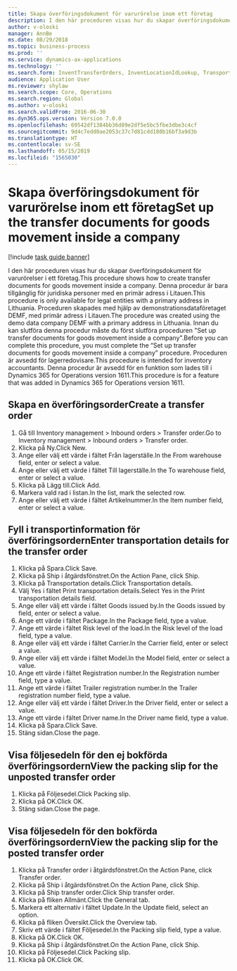 ```yaml
---
title: Skapa överföringsdokument för varurörelse inom ett företag
description: I den här proceduren visas hur du skapar överföringsdokument för varurörelser i ett företag.
author: v-oloski
manager: AnnBe
ms.date: 08/29/2018
ms.topic: business-process
ms.prod: ''
ms.service: dynamics-ax-applications
ms.technology: ''
ms.search.form: InventTransferOrders, InventLocationIdLookup, TransportationDocument, HcmWorkerLookUp, SrsReportViewerForm, InventTransferParmShip
audience: Application User
ms.reviewer: shylaw
ms.search.scope: Core, Operations
ms.search.region: Global
ms.author: v-oloski
ms.search.validFrom: 2016-06-30
ms.dyn365.ops.version: Version 7.0.0
ms.openlocfilehash: 69542df1384bb36d89e2df5e5bc5fbe3dbe3c4cf
ms.sourcegitcommit: 9d4c7edd0ae2053c37c7d81cdd180b16bf3a9d3b
ms.translationtype: HT
ms.contentlocale: sv-SE
ms.lasthandoff: 05/15/2019
ms.locfileid: "1565030"
---
```

# <a name="set-up-the-transfer-documents-for-goods-movement-inside-a-company"></a><span data-ttu-id="86a77-103">Skapa överföringsdokument för varurörelse inom ett företag</span><span class="sxs-lookup"><span data-stu-id="86a77-103">Set up the transfer documents for goods movement inside a company</span></span>

[!include [task guide banner](../../includes/task-guide-banner.md)]

<span data-ttu-id="86a77-104">I den här proceduren visas hur du skapar överföringsdokument för varurörelser i ett företag.</span><span class="sxs-lookup"><span data-stu-id="86a77-104">This procedure shows how to create transfer documents for goods movement inside a company.</span></span> <span data-ttu-id="86a77-105">Denna procedur är bara tillgänglig för juridiska personer med en primär adress i Litauen.</span><span class="sxs-lookup"><span data-stu-id="86a77-105">This procedure is only available for legal entities with a primary address in Lithuania.</span></span> <span data-ttu-id="86a77-106">Proceduren skapades med hjälp av demonstrationsdataföretaget DEMF, med primär adress i Litauen.</span><span class="sxs-lookup"><span data-stu-id="86a77-106">The procedure was created using the demo data company DEMF with a primary address in Lithuania.</span></span> <span data-ttu-id="86a77-107">Innan du kan slutföra denna procedur måste du först slutföra proceduren "Set up transfer documents for goods movement inside a company".</span><span class="sxs-lookup"><span data-stu-id="86a77-107">Before you can complete this procedure, you must complete the “Set up transfer documents for goods movement inside a company” procedure.</span></span> <span data-ttu-id="86a77-108">Proceduren är avsedd för lagerredovisare.</span><span class="sxs-lookup"><span data-stu-id="86a77-108">This procedure is intended for inventory accountants.</span></span> <span data-ttu-id="86a77-109">Denna procedur är avsedd för en funktion som lades till i Dynamics 365 for Operations version 1611.</span><span class="sxs-lookup"><span data-stu-id="86a77-109">This procedure is for a feature that was added in Dynamics 365 for Operations version 1611.</span></span>


## <a name="create-a-transfer-order"></a><span data-ttu-id="86a77-110">Skapa en överföringsorder</span><span class="sxs-lookup"><span data-stu-id="86a77-110">Create a transfer order</span></span>
1. <span data-ttu-id="86a77-111">Gå till Inventory management > Inbound orders > Transfer order.</span><span class="sxs-lookup"><span data-stu-id="86a77-111">Go to Inventory management > Inbound orders > Transfer order.</span></span>
2. <span data-ttu-id="86a77-112">Klicka på Ny.</span><span class="sxs-lookup"><span data-stu-id="86a77-112">Click New.</span></span>
3. <span data-ttu-id="86a77-113">Ange eller välj ett värde i fältet Från lagerställe.</span><span class="sxs-lookup"><span data-stu-id="86a77-113">In the From warehouse field, enter or select a value.</span></span>
4. <span data-ttu-id="86a77-114">Ange eller välj ett värde i fältet Till lagerställe.</span><span class="sxs-lookup"><span data-stu-id="86a77-114">In the To warehouse field, enter or select a value.</span></span>
5. <span data-ttu-id="86a77-115">Klicka på Lägg till.</span><span class="sxs-lookup"><span data-stu-id="86a77-115">Click Add.</span></span>
6. <span data-ttu-id="86a77-116">Markera vald rad i listan.</span><span class="sxs-lookup"><span data-stu-id="86a77-116">In the list, mark the selected row.</span></span>
7. <span data-ttu-id="86a77-117">Ange eller välj ett värde i fältet Artikelnummer.</span><span class="sxs-lookup"><span data-stu-id="86a77-117">In the Item number field, enter or select a value.</span></span>

## <a name="enter-transportation-details-for-the-transfer-order"></a><span data-ttu-id="86a77-118">Fyll i transportinformation för överföringsordern</span><span class="sxs-lookup"><span data-stu-id="86a77-118">Enter transportation details for the transfer order</span></span>
1. <span data-ttu-id="86a77-119">Klicka på Spara.</span><span class="sxs-lookup"><span data-stu-id="86a77-119">Click Save.</span></span>
2. <span data-ttu-id="86a77-120">Klicka på Ship i åtgärdsfönstret.</span><span class="sxs-lookup"><span data-stu-id="86a77-120">On the Action Pane, click Ship.</span></span>
3. <span data-ttu-id="86a77-121">Klicka på Transportation details.</span><span class="sxs-lookup"><span data-stu-id="86a77-121">Click Transportation details.</span></span>
4. <span data-ttu-id="86a77-122">Välj Yes i fältet Print transportation details.</span><span class="sxs-lookup"><span data-stu-id="86a77-122">Select Yes in the Print transportation details field.</span></span>
5. <span data-ttu-id="86a77-123">Ange eller välj ett värde i fältet Goods issued by.</span><span class="sxs-lookup"><span data-stu-id="86a77-123">In the Goods issued by field, enter or select a value.</span></span>
6. <span data-ttu-id="86a77-124">Ange ett värde i fältet Package.</span><span class="sxs-lookup"><span data-stu-id="86a77-124">In the Package field, type a value.</span></span>
7. <span data-ttu-id="86a77-125">Ange ett värde i fältet Risk level of the load.</span><span class="sxs-lookup"><span data-stu-id="86a77-125">In the Risk level of the load field, type a value.</span></span>
8. <span data-ttu-id="86a77-126">Ange eller välj ett värde i fältet Carrier.</span><span class="sxs-lookup"><span data-stu-id="86a77-126">In the Carrier field, enter or select a value.</span></span>
9. <span data-ttu-id="86a77-127">Ange eller välj ett värde i fältet Model.</span><span class="sxs-lookup"><span data-stu-id="86a77-127">In the Model field, enter or select a value.</span></span>
10. <span data-ttu-id="86a77-128">Ange ett värde i fältet Registration number.</span><span class="sxs-lookup"><span data-stu-id="86a77-128">In the Registration number field, type a value.</span></span>
11. <span data-ttu-id="86a77-129">Ange ett värde i fältet Trailer registration number.</span><span class="sxs-lookup"><span data-stu-id="86a77-129">In the Trailer registration number field, type a value.</span></span>
12. <span data-ttu-id="86a77-130">Ange eller välj ett värde i fältet Driver.</span><span class="sxs-lookup"><span data-stu-id="86a77-130">In the Driver field, enter or select a value.</span></span>
13. <span data-ttu-id="86a77-131">Ange ett värde i fältet Driver name.</span><span class="sxs-lookup"><span data-stu-id="86a77-131">In the Driver name field, type a value.</span></span>
14. <span data-ttu-id="86a77-132">Klicka på Spara.</span><span class="sxs-lookup"><span data-stu-id="86a77-132">Click Save.</span></span>
15. <span data-ttu-id="86a77-133">Stäng sidan.</span><span class="sxs-lookup"><span data-stu-id="86a77-133">Close the page.</span></span>

## <a name="view-the-packing-slip-for-the-unposted-transfer-order"></a><span data-ttu-id="86a77-134">Visa följesedeln för den ej bokförda överföringsordern</span><span class="sxs-lookup"><span data-stu-id="86a77-134">View the packing slip for the unposted transfer order</span></span>
1. <span data-ttu-id="86a77-135">Klicka på Följesedel.</span><span class="sxs-lookup"><span data-stu-id="86a77-135">Click Packing slip.</span></span>
2. <span data-ttu-id="86a77-136">Klicka på OK.</span><span class="sxs-lookup"><span data-stu-id="86a77-136">Click OK.</span></span>
3. <span data-ttu-id="86a77-137">Stäng sidan.</span><span class="sxs-lookup"><span data-stu-id="86a77-137">Close the page.</span></span>

## <a name="view-the-packing-slip-for-the-posted-transfer-order"></a><span data-ttu-id="86a77-138">Visa följesedeln för den bokförda överföringsordern</span><span class="sxs-lookup"><span data-stu-id="86a77-138">View the packing slip for the posted transfer order</span></span>
1. <span data-ttu-id="86a77-139">Klicka på Transfer order i åtgärdsfönstret.</span><span class="sxs-lookup"><span data-stu-id="86a77-139">On the Action Pane, click Transfer order.</span></span>
2. <span data-ttu-id="86a77-140">Klicka på Ship i åtgärdsfönstret.</span><span class="sxs-lookup"><span data-stu-id="86a77-140">On the Action Pane, click Ship.</span></span>
3. <span data-ttu-id="86a77-141">Klicka på Ship transfer order.</span><span class="sxs-lookup"><span data-stu-id="86a77-141">Click Ship transfer order.</span></span>
4. <span data-ttu-id="86a77-142">Klicka på fliken Allmänt.</span><span class="sxs-lookup"><span data-stu-id="86a77-142">Click the General tab.</span></span>
5. <span data-ttu-id="86a77-143">Markera ett alternativ i fältet Update.</span><span class="sxs-lookup"><span data-stu-id="86a77-143">In the Update field, select an option.</span></span>
6. <span data-ttu-id="86a77-144">Klicka på fliken Översikt.</span><span class="sxs-lookup"><span data-stu-id="86a77-144">Click the Overview tab.</span></span>
7. <span data-ttu-id="86a77-145">Skriv ett värde i fältet Följesedel.</span><span class="sxs-lookup"><span data-stu-id="86a77-145">In the Packing slip field, type a value.</span></span>
8. <span data-ttu-id="86a77-146">Klicka på OK.</span><span class="sxs-lookup"><span data-stu-id="86a77-146">Click OK.</span></span>
9. <span data-ttu-id="86a77-147">Klicka på Ship i åtgärdsfönstret.</span><span class="sxs-lookup"><span data-stu-id="86a77-147">On the Action Pane, click Ship.</span></span>
10. <span data-ttu-id="86a77-148">Klicka på Följesedel.</span><span class="sxs-lookup"><span data-stu-id="86a77-148">Click Packing slip.</span></span>
11. <span data-ttu-id="86a77-149">Klicka på OK.</span><span class="sxs-lookup"><span data-stu-id="86a77-149">Click OK.</span></span>

